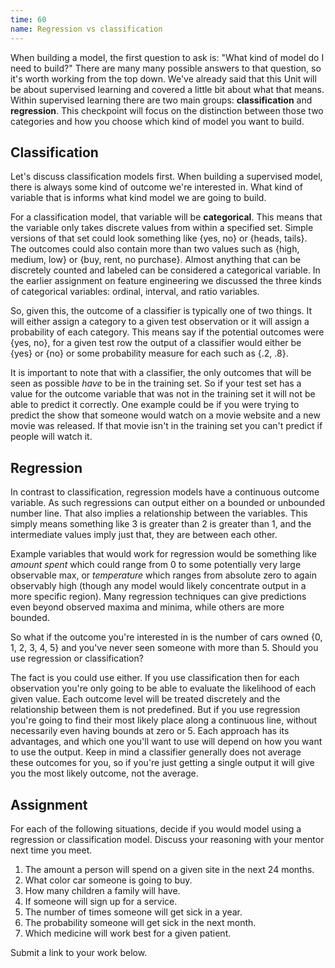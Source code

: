 ```yaml
---
time: 60
name: Regression vs classification
---
```


When building a model, the first question to ask is: "What kind of model do I need to build?" There are many many possible answers to that question, so it's worth working from the top down. We've already said that this Unit will be about supervised learning and covered a little bit about what that means. Within supervised learning there are two main groups: **classification** and **regression**. This checkpoint will focus on the distinction between those two categories and how you choose which kind of model you want to build.


## Classification

Let's discuss classification models first. When building a supervised model, there is always some kind of outcome we're interested in. What kind of variable that is informs what kind model we are going to build.

For a classification model, that variable will be **categorical**. This means that the variable only takes discrete values from within a specified set. Simple versions of that set could look something like {yes, no} or {heads, tails}. The outcomes could also contain more than two values such as {high, medium, low} or {buy, rent, no purchase}. Almost anything that can be discretely counted and labeled can be considered a categorical variable. In the earlier assignment on feature engineering we discussed the three kinds of categorical variables: ordinal, interval, and ratio variables.

So, given this, the outcome of a classifier is typically one of two things. It will either assign a category to a given test observation or it will assign a probability of each category. This means say if the potential outcomes were {yes, no}, for a given test row the output of a classifier would either be {yes} or {no} or some probability measure for each such as {.2, .8}.

It is important to note that with a classifier, the only outcomes that will be seen as possible _have_ to be in the training set. So if your test set has a value for the outcome variable that was not in the training set it will not be able to predict it correctly. One example could be if you were trying to predict the show that someone would watch on a movie website and a new movie was released. If that movie isn't in the training set you can't predict if people will watch it.


## Regression

In contrast to classification, regression models have a continuous outcome variable. As such regressions can output either on a bounded or unbounded number line. That also implies a relationship between the variables. This simply means something like 3 is greater than 2 is greater than 1, and the intermediate values imply just that, they are between each other. 

Example variables that would work for regression would be something like _amount spent_ which could range from 0 to some potentially very large observable max, or _temperature_ which ranges from absolute zero to again observably high (though any model would likely concentrate output in a more specific region). Many regression techniques can give predictions even beyond observed maxima and minima, while others are more bounded.

<div class="think-like-a-data-scientist">

<p>So what if the outcome you're interested in is the number of cars owned {0, 1, 2, 3, 4, 5} and you've never seen someone with more than 5. Should you use regression or classification?</p>

<p>The fact is you could use either. If you use classification then for each observation you're only going to be able to evaluate the likelihood of each given value. Each outcome level will be treated discretely and the relationship between them is not predefined. But if you use regression you're going to find their most likely place along a continuous line, without necessarily even having bounds at zero or 5. Each approach has its advantages, and which one you'll want to use will depend on how you want to use the output. Keep in mind a classifier generally does not average these outcomes for you, so if you're just getting a single output it will give you the most likely outcome, not the average.</p>
</div>

## Assignment

For each of the following situations, decide if you would model using a regression or classification model. Discuss your reasoning with your mentor next time you meet.

 1. The amount a person will spend on a given site in the next 24 months.
 2. What color car someone is going to buy.
 3. How many children a family will have.
 4. If someone will sign up for a service.
 5. The number of times someone will get sick in a year.
 6. The probability someone will get sick in the next month.
 7. Which medicine will work best for a given patient.

Submit a link to your work below.
